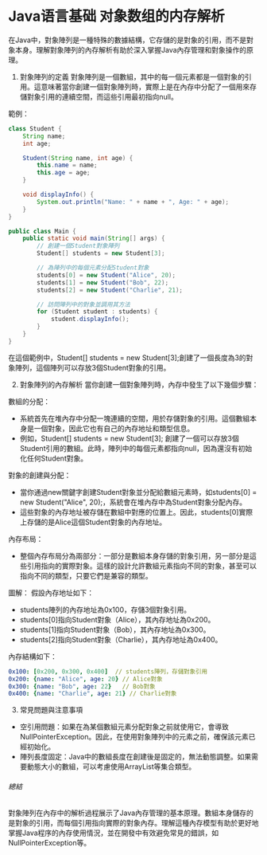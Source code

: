 # Java语言基础 对象数组的内存解析
在Java中，對象陣列是一種特殊的數據結構，它存儲的是對象的引用，而不是對象本身。理解對象陣列的內存解析有助於深入掌握Java內存管理和對象操作的原理。

1. 對象陣列的定義
對象陣列是一個數組，其中的每一個元素都是一個對象的引用。這意味著當你創建一個對象陣列時，實際上是在內存中分配了一個用來存儲對象引用的連續空間，而這些引用最初指向null。

範例：
```java
class Student {
    String name;
    int age;

    Student(String name, int age) {
        this.name = name;
        this.age = age;
    }

    void displayInfo() {
        System.out.println("Name: " + name + ", Age: " + age);
    }
}

public class Main {
    public static void main(String[] args) {
        // 創建一個Student對象陣列
        Student[] students = new Student[3];

        // 為陣列中的每個元素分配Student對象
        students[0] = new Student("Alice", 20);
        students[1] = new Student("Bob", 22);
        students[2] = new Student("Charlie", 21);

        // 訪問陣列中的對象並調用其方法
        for (Student student : students) {
            student.displayInfo();
        }
    }
}
```
在這個範例中，Student[] students = new Student[3];創建了一個長度為3的對象陣列，這個陣列可以存放3個Student對象的引用。

2. 對象陣列的內存解析
當你創建一個對象陣列時，內存中發生了以下幾個步驟：

數組的分配：

- 系統首先在堆內存中分配一塊連續的空間，用於存儲對象的引用。這個數組本身是一個對象，因此它也有自己的內存地址和類型信息。
- 例如，Student[] students = new Student[3]; 創建了一個可以存放3個Student引用的數組。此時，陣列中的每個元素都指向null，因為還沒有初始化任何Student對象。

對象的創建與分配：

- 當你通過new關鍵字創建Student對象並分配給數組元素時，如students[0] = new Student("Alice", 20);，系統會在堆內存中為Student對象分配內存。
- 這些對象的內存地址被存儲在數組中對應的位置上。因此，students[0]實際上存儲的是Alice這個Student對象的內存地址。

內存布局：

- 整個內存布局分為兩部分：一部分是數組本身存儲的對象引用，另一部分是這些引用指向的實際對象。這樣的設計允許數組元素指向不同的對象，甚至可以指向不同的類型，只要它們是兼容的類型。

圖解：
假設內存地址如下：

- students陣列的內存地址為0x100，存儲3個對象引用。
- students[0]指向Student對象（Alice），其內存地址為0x200。
- students[1]指向Student對象（Bob），其內存地址為0x300。
- students[2]指向Student對象（Charlie），其內存地址為0x400。

內存結構如下：
```yaml
0x100: [0x200, 0x300, 0x400]  // students陣列，存儲對象引用
0x200: {name: "Alice", age: 20} // Alice對象
0x300: {name: "Bob", age: 22}   // Bob對象
0x400: {name: "Charlie", age: 21} // Charlie對象
```
3. 常見問題與注意事項
- 空引用問題：如果在為某個數組元素分配對象之前就使用它，會導致NullPointerException。因此，在使用對象陣列中的元素之前，確保該元素已經初始化。
- 陣列長度固定：Java中的數組長度在創建後是固定的，無法動態調整。如果需要動態大小的數組，可以考慮使用ArrayList等集合類型。

###### 總結
對象陣列在內存中的解析過程展示了Java內存管理的基本原理。數組本身儲存的是對象的引用，而每個引用指向實際的對象內存。理解這種內存模型有助於更好地掌握Java程序的內存使用情況，並在開發中有效避免常見的錯誤，如NullPointerException等。






